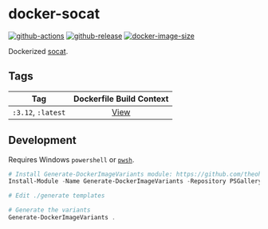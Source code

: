 # docker-socat

[![github-actions](https://github.com/theohbrothers/docker-socat/workflows/ci-master-pr/badge.svg)](https://github.com/theohbrothers/docker-socat/actions)
[![github-release](https://img.shields.io/github/v/release/theohbrothers/docker-socat?style=flat-square)](https://github.com/theohbrothers/docker-socat/releases/)
[![docker-image-size](https://img.shields.io/docker/image-size/theohbrothers/docker-socat/latest)](https://hub.docker.com/r/theohbrothers/docker-socat)

Dockerized [socat](http://www.dest-unreach.org/socat/).

## Tags

| Tag | Dockerfile Build Context |
|:-------:|:---------:|
| `:3.12`, `:latest` | [View](variants/3.12) |

## Development

Requires Windows `powershell` or [`pwsh`](https://github.com/PowerShell/PowerShell).

```powershell
# Install Generate-DockerImageVariants module: https://github.com/theohbrothers/Generate-DockerImageVariants
Install-Module -Name Generate-DockerImageVariants -Repository PSGallery -Scope CurrentUser -Force -Verbose

# Edit ./generate templates

# Generate the variants
Generate-DockerImageVariants .
```
